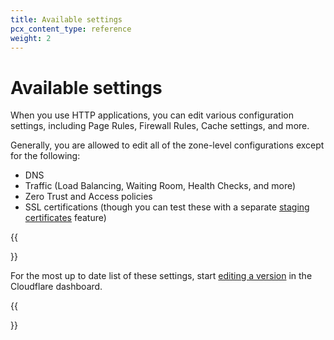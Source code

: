 ```yaml
---
title: Available settings
pcx_content_type: reference
weight: 2
---
```


# Available settings

When you use HTTP applications, you can edit various configuration settings, including Page Rules, Firewall Rules, Cache settings, and more.

Generally, you are allowed to edit all of the zone-level configurations except for the following:

- DNS
- Traffic (Load Balancing, Waiting Room, Health Checks, and more)
- Zero Trust and Access policies
- SSL certifications (though you can test these with a separate [staging certificates](/ssl/edge-certificates/staging-environment/) feature)

{{<Aside type="note">}}

For the most up to date list of these settings, start [editing a version](/http-applications/how-to/manage-applications-and-versions/#edit-a-version) in the Cloudflare dashboard.

{{</Aside>}}